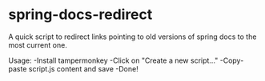 # spring-docs-redirect
A quick script to redirect links pointing to old versions of spring docs to the most current one.

Usage:
-Install tampermonkey
-Click on "Create a new script..."
-Copy-paste script.js content and save
-Done!
